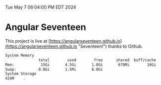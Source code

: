 Tue May  7 06:04:00 PM EDT 2024

# Angular Seventeen


This project is live at [https://angularseventeen.github.io](https://angularseventeen.github.io "Seventeen!") thanks to Github.

```bash
System Memory
               total        used        free      shared  buff/cache   available
Mem:            15Gi       4.5Gi       1.0Gi       670Mi        10Gi        10Gi
Swap:          8.0Gi       1.5Mi       8.0Gi
System Storage
424M	.

